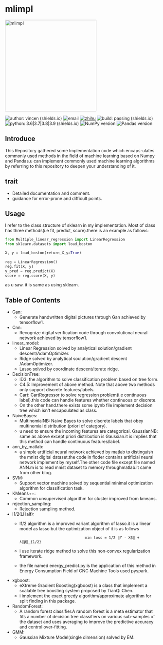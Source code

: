 # mlimpl
<img src="https://github.com/vincen-github/mlimpl/blob/master/pic/logo.jpeg" width="300" height="300" alt="mlimpl">

![author: vincen (shields.io)](https://img.shields.io/badge/author-vincen-brightgreen) ![email](https://img.shields.io/badge/email-vincen.nwu.%40gmail.com-red) [![zhihu](https://img.shields.io/badge/zhihu-https%3A%2F%2Fwww.zhihu.com%2Fpeople%2Fvincen--43--89-blue)](https://www.zhihu.com/people/vincen-43-89)  ![build: passing (shields.io)](https://img.shields.io/badge/build-passing-brightgreen) ![python: 3.6|3.7|3.8|3.9 (shields.io)](https://img.shields.io/badge/python-3.6%7C3.7%7C3.8%7C3.9-blue) ![NumPy version](https://img.shields.io/badge/NumPy-%3E%3D1.19.2-brightgreen) ![Pandas version](https://img.shields.io/badge/Pandas-%3E%3D1.1.3-brightgreen) 

## Introduce
This Repository gathered some Implementation code which encaps-ulates commonly used methods in the field of machine learning based on Numpy and Pandas.u can implement commonly used machine learning algorithms by referring to this repository to deepen your understanding of it.
## trait
- Detailed documentation and comment.
- guidance for error-prone and difficult points.
## Usage
I refer to the class structure of sklearn in my implementation. Most of class has three methods(i.e fit, predict, score).there is an example as follows:
```python
from Multiple_linear_regression import LinearRegression  
from sklearn.datasets import load_boston

X, y = load_boston(return_X_y=True)  
  
reg = LinearRegression()  
reg.fit(X, y)  
y_pred = reg.predict(X)  
score = reg.score(X, y)
```
as u saw. it is same as using sklearn.

## Table of Contents
- Gan:
	- Generate handwritten digital pictures through Gan achieved by tensorflow1.
- Cnn:
	- Recognize digital verification code through convolutional neural network achieved by tensorflow1.
- linear_model:
  - Linear Regression solved by analytical solution/gradient descent/AdamOptimizer.
  - Ridge solved by analytical soulution/gradient descent /AdamOptimizer.
  - Lasso solved by coordinate descent/iterate ridge.
- DecisionTree:
	- ID3: the algorithm to solve classification problem based on tree form.
	- C4.5: Improvement of above method.
                Note that above two methods only support discrete features/labels.
	- Cart: CartRegressor to solve regression problem(i.e continuous label).this code can handle features whether continuous or discrete.
	- On the other hand.there exists some ipynb file implement decision tree which isn't encapsulated as class.
- NaiveBayes:
	- MultinomialNB: Naive Bayes to solve discrete labels that obey multinomial distribution (priori of category).
  - u need to ensure the incoming features are categorical.
                GaussianNB: same as above except priori distribution is Gaussian.it is implies that this method can handle continuous features/label.
- ann_by_matlab:
  - a simple artificial neural network achieved by matlab to distinguish the mnist digital dataset.the code in floder contains artificial neural network implement by myself.The other code file except file named ANN.m is to read mnist dataset to memory throughmatlab.it came from other blog.
 - SVM:
	- Support vector machine solved by sequential minimal optimization algorithm for classification task.
- KMeans++:
	 - Common unsupervised algorithm for cluster improved from kmeans.
- rejection_sampling:
	- Rejection sampling method.
- l1/2(LHalf):
	- l1/2 algorithm is a improved variant algorithm of lasso.it is a linear model as lasso but the optimization object of it is as follows

		                        		min loss = 1/2 ‖Y - Xβ‖ + λ‖β‖_{1/2}
	- i use iterate ridge method to solve this non-convex regularization framework.
	- the file named energy_predict.py is the application of this method in Energy Consumption Field of CNC Machine Tools used pyspark.
- xgboost:
	- eXtreme Gradient Boosting(xgboost) is a class that implement a scalable tree boosting system proposed by TianQi Chen.
	- i implement the exact greedy algorithm/approximate algorithm for split finding in this package.
- RandomForest:
	- A random forest classifier.A random forest is a meta estimator that fits a number of decision tree classifiers on various sub-samples of the dataset and uses averaging to improve the predictive accuracy and control over-fitting.
- GMM:
	- Gaussian Mixture Model(single dimension) solved by EM.
